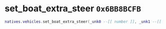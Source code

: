 # set_boat_extra_steer `0x6BB8BCFB`

```lua
natives.vehicles.set_boat_extra_steer(_unk0 --[[ number ]], _unk1 --[[ number ]])
```
